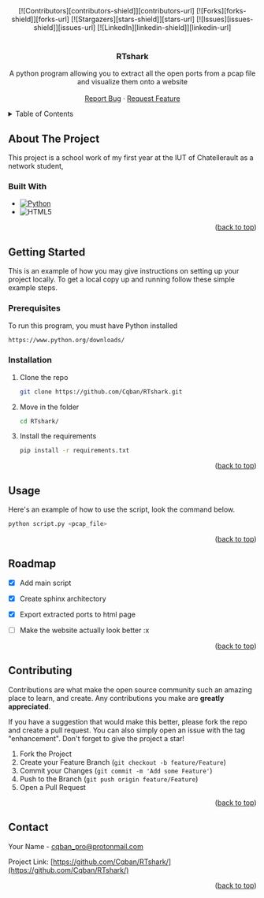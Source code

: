 <!-- BADGES -->
<center>
[![Contributors][contributors-shield]][contributors-url]
[![Forks][forks-shield]][forks-url]
[![Stargazers][stars-shield]][stars-url]
[![Issues][issues-shield]][issues-url]
[![LinkedIn][linkedin-shield]][linkedin-url]
</center>



<!-- PROJECT LOGO -->
<br />
<div align="center">
  <h3 align="center">RTshark</h3>
  <p align="center">
    A python program allowing you to extract all the open ports from a pcap file and visualize them onto a website
    <br />
    <br />
    <a href="https://github.com/othneildrew/Best-README-Template/issues">Report Bug</a>
    ·
    <a href="https://github.com/othneildrew/Best-README-Template/issues">Request Feature</a>
  </p>
</div>



<!-- TABLE OF CONTENTS -->
<details>
  <summary>Table of Contents</summary>
  <ol>
    <li>
      <a href="#about-the-project">About The Project</a>
      <ul>
        <li><a href="#built-with">Built With</a></li>
      </ul>
    </li>
    <li>
      <a href="#getting-started">Getting Started</a>
      <ul>
        <li><a href="#prerequisites">Prerequisites</a></li>
        <li><a href="#installation">Installation</a></li>
      </ul>
    </li>
    <li><a href="#usage">Usage</a></li>
    <li><a href="#roadmap">Roadmap</a></li>
    <li><a href="#contributing">Contributing</a></li>
    <li><a href="#contact">Contact</a></li>
  </ol>
</details>



<!-- ABOUT THE PROJECT -->
## About The Project

This project is a school work of my first year at the IUT of Chatellerault as a network student, 


### Built With

* [![Python][Python-shield]][Python-url]
* ![HTML5][HTML]

<p align="right">(<a href="#readme-top">back to top</a>)</p>



<!-- GETTING STARTED -->
## Getting Started

This is an example of how you may give instructions on setting up your project locally.
To get a local copy up and running follow these simple example steps.

### Prerequisites

To run this program, you must have Python installed
  ```sh
  https://www.python.org/downloads/
  ```

### Installation

1. Clone the repo
   ```sh
   git clone https://github.com/Cqban/RTshark.git
   ```
2. Move in the folder
   ```sh
   cd RTshark/
   ```
3. Install the requirements
   ```sh
   pip install -r requirements.txt
   ```

<p align="right">(<a href="#readme-top">back to top</a>)</p>



<!-- USAGE EXAMPLES -->
## Usage

Here's an example of how to use the script, look the command below.

```sh
python script.py <pcap_file>
```

<p align="right">(<a href="#readme-top">back to top</a>)</p>



<!-- ROADMAP -->
## Roadmap

- [x] Add main script
- [x] Create sphinx architectory
- [x] Export extracted ports to html page
- [ ] Make the website actually look better :x


<p align="right">(<a href="#readme-top">back to top</a>)</p>



<!-- CONTRIBUTING -->
## Contributing

Contributions are what make the open source community such an amazing place to learn, and create. Any contributions you make are **greatly appreciated**.

If you have a suggestion that would make this better, please fork the repo and create a pull request. You can also simply open an issue with the tag "enhancement".
Don't forget to give the project a star!

1. Fork the Project
2. Create your Feature Branch (`git checkout -b feature/Feature`)
3. Commit your Changes (`git commit -m 'Add some Feature'`)
4. Push to the Branch (`git push origin feature/Feature`)
5. Open a Pull Request

<p align="right">(<a href="#readme-top">back to top</a>)</p>



<!-- CONTACT -->
## Contact

Your Name - cqban_pro@protonmail.com

Project Link: [https://github.com/Cqban/RTshark/](https://github.com/Cqban/RTshark/)

<p align="right">(<a href="#readme-top">back to top</a>)</p>


<!-- MARKDOWN LINKS & IMAGES -->
<!-- https://www.markdownguide.org/basic-syntax/#reference-style-links -->
[contributors-shield]: https://img.shields.io/github/contributors/Cqban/RTshark.svg?style=for-the-badge
[contributors-url]: https://github.com/Cqban/RTshark/graphs/contributors
[forks-shield]: https://img.shields.io/github/forks/Cqban/RTshark.svg?style=for-the-badge
[forks-url]: https://github.com/Cqban/RTshark/network/members
[stars-shield]: https://img.shields.io/github/stars/Cqban/RTshark.svg?style=for-the-badge
[stars-url]: https://github.com/Cqban/RTshark/stargazers
[issues-shield]: https://img.shields.io/github/issues/Cqban/RTshark.svg?style=for-the-badge
[issues-url]: https://github.com/Cqban/RTshark/issues
[linkedin-shield]: https://img.shields.io/badge/-LinkedIn-black.svg?style=for-the-badge&logo=linkedin&colorB=555
[linkedin-url]: https://www.linkedin.com/in/malko-lechevrel/
[Python-shield]: https://img.shields.io/badge/Python-FFD43B?style=for-the-badge&logo=python&logoColor=blue
[Python-url]: https://python.org 
[HTML]: https://img.shields.io/badge/HTML5-E34F26?style=for-the-badge&logo=html5&logoColor=white
